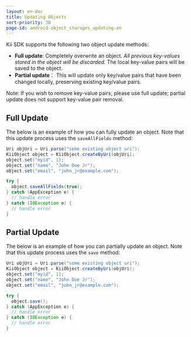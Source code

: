 ```yaml
---
layout: en-doc
title: Updating Objects
sort-priority: 30
page-id: android-object_storages_updating-en
---
```

Kii SDK supports the following two object update methods:

 * **Full update**: Completely overwrite an object. *All previous key-values stored in the object will be discarded.* The local key-value pairs will be saved to the object.
 * **Partial update**： This will update only key/value pairs that have been changed locally, preserving existing key/value pairs.

Note: If you wish to remove key-value pairs, please use full update; partial update does not support key-value pair removal.

## Full Update

The below is an example of how you can fully update an object.  Note that this update process uses the `saveAllFields` method:

```java
Uri objUri = Uri.parse("some existing object uri");
KiiObject object = KiiObject.createByUri(objUri);
object.set("myid", 1);
object.set("name", "John Doe Jr");
object.set("email", "john_jr@example.com");

try {
  object.saveAllFields(true);
} catch (AppException e) {
  // handle error
} catch (IOException e) {
  // handle error
}
```

## Partial Update

The below is an example of how you can partially update an object.  Note that this update process uses the `save` method:

```java
Uri objUri = Uri.parse("some existing object uri");
KiiObject object = KiiObject.createByUri(objUri);
object.set("myid", 1);
object.set("name", "John Doe Jr");
object.set("email", "john_jr@example.com");

try {
  object.save();
} catch (AppException e) {
  // handle error
} catch (IOException e) {
  // handle error
}
```

